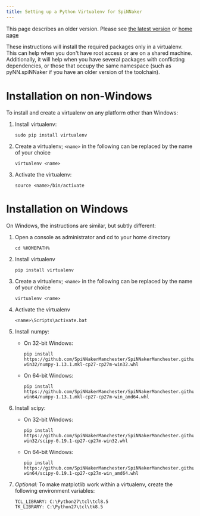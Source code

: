 ```yaml
---
title: Setting up a Python Virtualenv for SpiNNaker
---
```

This page describes an older version. 
Please see [the latest version](/latest/VirtualEnv.html) or [home page](/) 

These instructions will install the required packages only in a virtualenv.  This can help when you don't have root access or are on a shared machine.  Additionally, it will help when you have several packages with conflicting dependencies, or those that occupy the same namespace (such as pyNN.spiNNaker if you have an older version of the toolchain).

# Installation on non-Windows

To install and create a virtualenv on any platform other than Windows:

1. Install virtualenv:

       sudo pip install virtualenv

1. Create a virtualenv; `<name>` in the following can be replaced by the name of your choice

       virtualenv <name>

1. Activate the virtualenv:

       source <name>/bin/activate

# Installation on Windows

On Windows, the instructions are similar, but subtly different:

1. Open a console as administrator and cd to your home directory

       cd %HOMEPATH%

1. Install virtualenv

       pip install virtualenv

1. Create a virtualenv; `<name>` in the following can be replaced by the name of your choice

       virtualenv <name>

1. Activate the virtualenv

       <name>\Scripts\activate.bat

1. Install numpy:

   * On 32-bit Windows:

         pip install https://github.com/SpiNNakerManchester/SpiNNakerManchester.github.io/releases/download/v1.0-win32/numpy-1.13.1.mkl-cp27-cp27m-win32.whl

   * On 64-bit Windows:

         pip install https://github.com/SpiNNakerManchester/SpiNNakerManchester.github.io/releases/download/v1.0-win64/numpy-1.13.1.mkl-cp27-cp27m-win_amd64.whl

1. Install scipy:

   * On 32-bit Windows:

         pip install https://github.com/SpiNNakerManchester/SpiNNakerManchester.github.io/releases/download/v1.0-win32/scipy-0.19.1-cp27-cp27m-win32.whl

   * On 64-bit Windows:

         pip install https://github.com/SpiNNakerManchester/SpiNNakerManchester.github.io/releases/download/v1.0-win64/scipy-0.19.1-cp27-cp27m-win_amd64.whl

1. *Optional:* To make matplotlib work within a virtualenv, create the following environment variables:

       TCL_LIBRARY: C:\Python27\tcl\tcl8.5
       TK_LIBRARY: C:\Python27\tcl\tk8.5

